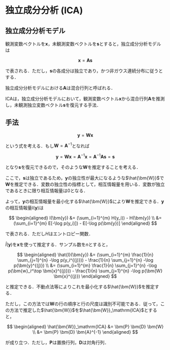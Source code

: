 # 独立成分分析 (ICA)

## 独立成分分析モデル

観測変数ベクトルを$\bm{x}$，未観測変数ベクトルを$\bm{s}$とすると，独立成分分析モデルは

$$
\bm{x} = \bm{A} \bm{s}
$$

で表される．ただし，$\bm{s}$の各成分は独立であり，かつ非ガウス連続分布に従うとする．

独立成分分析モデルにおける$\bm{A}$は混合行列と呼ばれる．

ICAは，独立成分分析モデルにおいて，観測変数ベクトル$\bm{x}$から混合行列$\bm{A}$を推測し，未観測独立変数ベクトル$\bm{s}$を復元する手法．

## 手法

$$
\bm{y} = \bm{W} \bm{x}
$$

という式を考える．もし$\bm{W} = \bm{A}^{-1}$となれば

$$
\bm{y} = \bm{W} \bm{x} = \bm{A}^{-1} \bm{x} = \bm{A}^{-1} \bm{A} \bm{s} = \bm{s}
$$

となり$\bm{s}$を復元できるので，そのような$\bm{W}$を推定することを考える．

ここで，$\bm{s}$は独立であるため，$\bm{y}$の独立性が最大になるような$\hat{\bm{W}}$で$\bm{W}$を推定できる．変数の独立性の指標として，相互情報量を用いる．変数が独立であるときに限り相互情報量は$0$となる．

よって，$\bm{y}$の相互情報量を最小化する$\hat{\bm{W}}$により$\bm{W}$を推定できる．$\bm{y}$の相互情報量$I(\bm{y})$は

$$
\begin{aligned}
I(\bm{y}) &= (\sum_{i=1}^{m} H(y_i)) - H(\bm{y}) \\
&= (\sum_{i=1}^{m} E[-\log p(y_i)]) - E[-\log p(\bm{y})]
\end{aligned}
$$


で表される．ただし$H$はエントロピー関数．

$\hat{I}(\bm{y})$を$\bm{x}$を使って推定する．サンプル数を$n$とすると，

$$
\begin{aligned}
\hat{I}(\bm{y}) &= (\sum_{i=1}^{m} \frac{1}{n} \sum_{j=1}^{n} -\log p(y_i^{(j)})) - \frac{1}{n} \sum_{j=1}^{n} -\log p(\bm{y}^{(j)}) \\
&= (\sum_{i=1}^{m} \frac{1}{n} \sum_{j=1}^{n} -\log p(\bm{w}_i^\top \bm{x}^{(j)})) - \frac{1}{n} \sum_{j=1}^{n} -\log p(\bm{W} \bm{x}^{(j)})
\end{aligned}
$$

と推定できる．不動点法等によりこれを最小化する$\hat{\bm{W}}$を推定する．

ただし，この方法では$\bm{W}$の行の順序と行の尺度は識別不可能である．従って，この方法で推定した$\hat{\bm{W}}$を$\hat{\bm{W}}_\mathrm{ICA}$とすると，

$$
\begin{aligned}
\hat{\bm{W}}_\mathrm{ICA} &= \bm{P} \bm{D} \bm{W} \\
&= \bm{P} \bm{D} \bm{A}^{-1}
\end{aligned}
$$

が成り立つ．ただし，$\bm{P}$は置換行列，$\bm{D}$は対角行列．